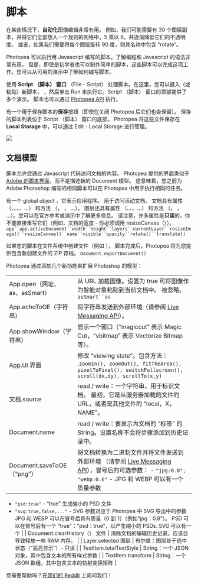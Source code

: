 # 脚本

在某些情况下，**自动化**图像编辑非常有用。 例如，我们可能需要有 30 个图层副本，并将它们全部放入一个规则的网格中，5 乘以 6，并逐渐降低它们的不透明度。 或者，如果我们需要将每个图层旋转 90 度，则其名称中包含 “rotate”。

Photopea 可以执行用 Javascript 编写的脚本。了解编程和 Javascript 的语法非常有用， 但是，即使是初学者也可以制作简单的脚本，这些脚本可以完成这项工作。您可以从可用的演示中了解如何编写脚本。

使用 **Script （脚本） 窗口** （File - Script） 处理脚本。在这里，您可以键入（或粘贴）新脚本， ，然后单击 Run 来执行它。Script （脚本） 窗口的顶部提供了多个演示。 脚本也可以通过 [Photopea API](//www.photopea.com/api/) 执行。

有一个用于保存脚本的**保存**按钮（即使在关闭 Photopea 后它们也会保留）。 保存的脚本列表位于 Script （脚本） 窗口的底部。 Photopea 将这些文件保存在 **Local Storage** 中，可以通过 Edit - Local Storage 进行管理。

![](//i.imgur.com/f74rMpw.png)

## 文档模型

脚本允许您通过 Javascript 代码访问文档的内容。 Photopea 提供的界面类似于 [Adobe 的脚本界面](//www.adobe.com/content/dam/acom/en/devnet/photoshop/pdfs/photoshop-cc-javascript-ref-2015.pdf)，而不是描述新的 Document 模型。 这意味着，您之前为 Adobe Photoshop 编写的相同脚本可以在 Photopea 中用于执行相同的任务。

有一个 global object ，它表示应用程序。 用于访问活动文档。 文档具有属性 （、、、、...） 和方法 （， ， ...）。 图层还具有属性 （、、、...） 和方法 （， ， ...）。您可以在官方参考或演示中了解更多信息。 请注意，许多属性是**只读**的，你不能直接重写它们（例如，文档的宽度 - 你必须调用 resizeCanvas（））。 `app``app.activeDocument``width``height``layers``currentLayer``resizeImage()``resizeCanvas()``name``visible``opacity``rotate()``translate()`

如果您的脚本在文件系统中创建文件（例如 ）， 脚本完成后，Photopea 将为您提供包含新创建文件的 ZIP 存档。 `Document.exportDocument()`

Photopea 通过添加几个新功能来扩展 Photoshop 的模型：

|                            |                                                                                                                                                                                                                                                                                                                                            |
| -------------------------- | ------------------------------------------------------------------------------------------------------------------------------------------------------------------------------------------------------------------------------------------------------------------------------------------------------------------------------------------ |
| App.open（网址、as、asSmart）    | 从 URL 加载图像。设置为 true 可将图像作为智能对象粘贴到当前文档中。 被忽略。`asSmart``as`                                                                                                                                                                                                                                                                                  |
| App.echoToOE（字符串）          | 将字符串发送到外部环境（请参阅 [Live Messaging API](//www.photopea.com/api/live)）。                                                                                                                                                                                                                                                                        |
| App.showWindow（字符串）        | 显示一个窗口（“magiccut” 表示 Magic Cut，“vbitmap” 表示 Vectorize Bitmap 等）。                                                                                                                                                                                                                                                                           |
| App.UI 界面                  | 修改 “viewing state”。包含方法： .`zoomIn(), zoomOut(), fitTheArea(), pixelToPixel(), switchFullscreen(), scroll(dx,dy), scrollTo(x,y)`                                                                                                                                                                                                            |
| 文档.source                  | read / write：一个字符串，用于标识文档。 最初，它是从服务器加载的文件的 URL，或者是其他文件的 “local，X，NAME”。                                                                                                                                                                                                                                                                    |
| Document.name              | read / write：要显示为文档的 “标签” 的 String。设置名称不会将步骤添加到历史记录中。                                                                                                                                                                                                                                                                                      |
| Document.saveToOE（“png”）   | 将文档转换为二进制文件并将文件发送到外部环境 （请参阅 [Live Messaging API](//www.photopea.com/api/live)），冒号后的可选参数： - `"jpg:0.8", "webp:0.6"` - JPG 和 WEBP 可以有一个质量参数
- `"psd:true"` - “true” 生成缩小的 PSD 文件
- `"svg:true,false,..."` - SVG 参数对应于 Photopea 中 SVG 导出中的参数JPG 和 WEBP 可以在冒号后具有质量（0 到 1）（例如“jpg：0.8”）。 PSD 可以在冒号后有一个 “true”：“psd：true”，以产生缩小的 PSDs. SVG 可以有一个 |
| Document.clearHistory（） 文件 | 清除文档的编辑历史记录。应该会导致释放一些 RAM 内存。                                                                                                                                                                                                                                                                                                              |
| Layer.selected 图层          | 布尔值：图层处于选中状态（“高亮显示”）- 只读                                                                                                                                                                                                                                                                                                                   |
| TextItem.totalTextStyle    | String：一个 JSON 对象，其中包含文本的所有样式参数                                                                                                                                                                                                                                                                                                            |
| TextItem.transform         | String：一个 JSON 数组，其中包含文本的仿射变换矩阵                                                                                                                                                                                                                                                                                                            |

您需要帮助吗？[在我们的 Reddit](//www.reddit.com/r/photopea/) 上询问我们！

<!--
  			<h2 style="margin-top: 4em">Comments</h2>
  			<div id="disqus_thread"></div>
  			<script>   
  			(function() { // DON'T EDIT BELOW THIS LINE
  			var d = document, s = d.createElement('script');
  			s.src = 'https://learn-photopea.disqus.com/embed.js';
  			s.setAttribute('data-timestamp', +new Date());
  			(d.head || d.body).appendChild(s);
  			})();   
  			</script>	
  			-->
